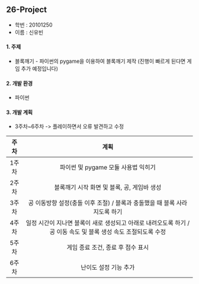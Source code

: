 ## 26-Project

* 학번 : 20101250
* 이름 : 신유빈

#### 1. 주제  
  * 블록깨기 - 파이썬의 pygame을 이용하여 블록깨기 제작 (진행이 빠르게 된다면 게임 추가 예정입니다)

#### 2. 개발 환경  
  * 파이썬  

#### 3. 개발 계획  
  * 3주차~6주차 -> 플레이하면서 오류 발견하고 수정  
  
  |  주차  |  계획  |
  | :-----: | :-----: |
  | 1주차 | 파이썬 및 pygame 모듈 사용법 익히기 |
  | 2주차 | 블록깨기 시작 화면 및 블록, 공, 게임바 생성 |
  | 3주차 | 공 이동방향 설정(충돌 이후 조절) / 블록과 충돌했을 때 블록 사라지도록 하기 |
  | 4주차 | 일정 시간이 지나면 블록이 새로 생성되고 아래로 내려오도록 하기 / 공 이동 속도 및 블록 생성 속도 조절되도록 수정 |
  | 5주차 | 게임 종료 조건, 종료 후 점수 표시 |
  | 6주차 | 난이도 설정 기능 추가 |  
